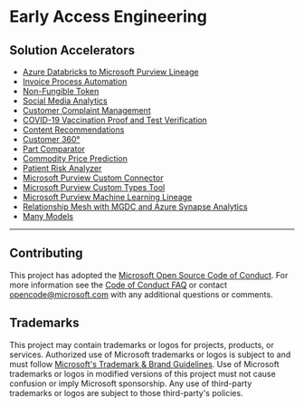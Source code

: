 # Early Access Engineering

## Solution Accelerators
* [Azure Databricks to Microsoft Purview Lineage](https://github.com/microsoft/Purview-ADB-Lineage-Solution-Accelerator)
* [Invoice Process Automation](https://github.com/microsoft/Azure-Invoice-Process-Automation-Solution-Accelerator)
* [Non-Fungible Token](https://github.com/microsoft/Azure-Non-Fungible-Token-Solution-Accelerator)
* [Social Media Analytics](https://github.com/microsoft/Azure-Social-Media-Analytics-Solution-Accelerator)
* [Customer Complaint Management](https://github.com/microsoft/Azure-Solution-Accelerator-Customer-Complaint-Management)
* [COVID-19 Vaccination Proof and Test Verification](https://github.com/microsoft/Azure-Solution-Accelerator-to-automate-COVID-19-Vaccination-Proof-and-Test-Verification-Forms)
* [Content Recommendations](https://github.com/microsoft/Azure-Synapse-Content-Recommendations-Solution-Accelerator)
* [Customer 360&deg;](https://github.com/microsoft/Azure-Synapse-Customer-Insights-Customer360-Solution-Accelerator)
* [Part Comparator](https://github.com/microsoft/Azure-Synapse-Solution-Accelerator--Part-Comparator)
* [Commodity Price Prediction](https://github.com/microsoft/Azure-Synapse-Solution-Accelerator-Commodity-Price-Prediction)
* [Patient Risk Analyzer](https://github.com/microsoft/Machine-Learning-Patient-Risk-Analyzer-SA)
* [Microsoft Purview Custom Connector](https://github.com/microsoft/Purview-Custom-Connector-Solution-Accelerator)
* [Microsoft Purview Custom Types Tool](https://github.com/microsoft/Purview-Custom-Types-Tool-Solution-Accelerator)
* [Microsoft Purview Machine Learning Lineage](https://github.com/microsoft/Purview-Machine-Learning-Lineage-Solution-Accelerator)
* [Relationship Mesh with MGDC and Azure Synapse Analytics](https://github.com/microsoft/Relationship-Mesh-Solution-Accelerator-with-MGDC-and-Azure-Synapse-Analytics)
* [Many Models](https://github.com/microsoft/solution-accelerator-many-models)


---

## Contributing

<!--
This project welcomes contributions and suggestions.  Most contributions require you to agree to a Contributor License Agreement (CLA) declaring that you have the right to, and actually do, grant us the rights to use your contribution. For details, visit <https://cla.opensource.microsoft.com>.

When you submit a pull request, a CLA bot will automatically determine whether you need to provide a CLA and decorate the PR appropriately (e.g., status check, comment). Simply follow the instructions provided by the bot. You will only need to do this once across all repos using our CLA.
-->

This project has adopted the [Microsoft Open Source Code of Conduct](https://opensource.microsoft.com/codeofconduct/). For more information see the [Code of Conduct FAQ](https://opensource.microsoft.com/codeofconduct/faq/) or contact [opencode@microsoft.com](mailto:opencode@microsoft.com) with any additional questions or comments.

## Trademarks

This project may contain trademarks or logos for projects, products, or services. Authorized use of Microsoft trademarks or logos is subject to and must follow [Microsoft's Trademark & Brand Guidelines](https://www.microsoft.com/en-us/legal/intellectualproperty/trademarks/usage/general). Use of Microsoft trademarks or logos in modified versions of this project must not cause confusion or imply Microsoft sponsorship. Any use of third-party trademarks or logos are subject to those third-party's policies.
